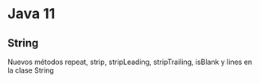 # Java 11

## String

Nuevos métodos  repeat, strip, stripLeading, stripTrailing, isBlank y lines en la clase String
